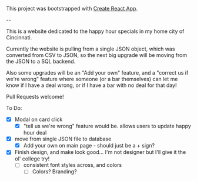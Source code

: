 This project was bootstrapped with [Create React App](https://github.com/facebookincubator/create-react-app).

--

This is a website dedicated to the happy hour specials in my home city of Cincinnati.

Currently the website is pulling from a single JSON object, which was converted from CSV to JSON, so the next big upgrade will be moving from the JSON to a SQL backend.

Also some upgrades will be an "Add your own" feature, and a "correct us if we're wrong" feature where someone (or a bar themselves) can let me know if I have a deal wrong, or if I have a bar with no deal for that day!

Pull Requests welcome!


To Do:

- [x] Modal on card click 
  - [x] "tell us we're wrong" feature would be. allows users to update happy hour deal
- [x] move from single JSON file to database
  - [x] Add your own on main page - should just be a + sign?
- [x] Finish design, and make look good... I'm not designer but I'll give it the ol' college try!
  - [ ] consistent font styles across, and colors
    - [ ] Colors? Branding?
